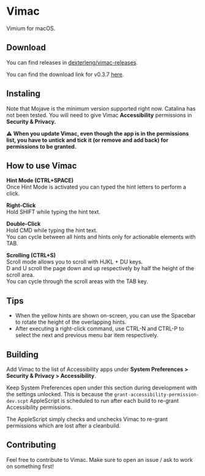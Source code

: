# Vimac

Vimium for macOS.

## Download

You can find releases in [dexterleng/vimac-releases](https://github.com/dexterleng/vimac-releases).

You can find the download link for v0.3.7 [here](https://github.com/dexterleng/vimac-releases/raw/master/vimac-v0.3.7.zip).

## Instaling

Note that Mojave is the minimum version supported right now. Catalina has not been tested. You will need to give Vimac **Accessibility** permissions in **Security & Privacy.**

:warning: **When you update Vimac, even though the app is in the permissions list, you have to untick and tick it (or remove and add back) for permissions to be granted.**

## How to use Vimac

**Hint Mode (CTRL+SPACE)** \
Once Hint Mode is activated you can typed the hint letters to perform a click.

**Right-Click** \
Hold SHIFT while typing the hint text.

**Double-Click** \
Hold CMD while typing the hint text. \
You can cycle between all hints and hints only for actionable elements with TAB.

**Scrolling (CTRL+S)** \
Scroll mode allows you to scroll with HJKL + DU keys. \
D and U scroll the page down and up respectively by half the height of the scroll area. \
You can cycle through the scroll areas with the TAB key.

## Tips

* When the yellow hints are shown on-screen, you can use the Spacebar to rotate the height of the overlapping hints.
* After executing a right-click command, use CTRL-N and CTRL-P to select the next and previous menu bar item respectively.

## Building

Add Vimac to the list of Accessibility apps under **System Preferences > Security & Privacy > Accessibility**.

Keep System Preferences open under this section during development with the settings unlocked. This is because the `grant-accessibility-permission-dev.scpt` AppleScript is scheduled to run after each build to re-grant Accessibility permissions.

The AppleScript simply checks and unchecks Vimac to re-grant permissions which are lost after a cleanbuild.

## Contributing

Feel free to contribute to Vimac. Make sure to open an issue / ask to work on something first!
